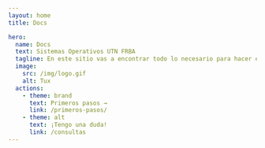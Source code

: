 ```yaml
---
layout: home
title: Docs

hero:
  name: Docs
  text: Sistemas Operativos UTN FRBA
  tagline: En este sitio vas a encontrar todo lo necesario para hacer el TP de Sistemas Operativos.
  image:
    src: /img/logo.gif
    alt: Tux
  actions:
    - theme: brand
      text: Primeros pasos →
      link: /primeros-pasos/
    - theme: alt
      text: ¡Tengo una duda!
      link: /consultas
---
```

